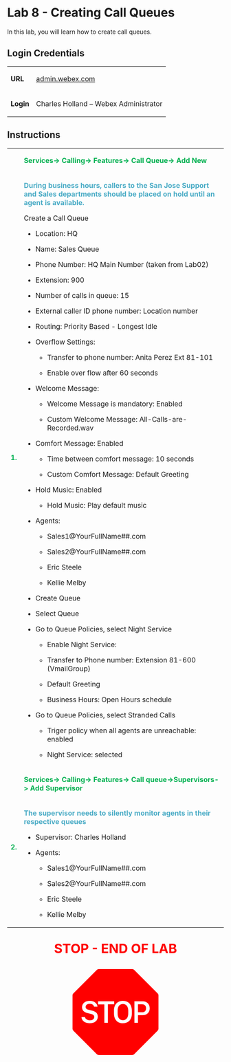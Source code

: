 <style>

  td  {
    font-style: normal;
    font-size: 16px;
    }


    #p1 {
    color: #00B050;
    font-weight: bold;
    }

  #p2 {
    color: #4BACC6;
    font-weight: bold;
    }

  #p3 {
    font-weight: bold;
    }
    
  #p4 {
    color: red;
    font-weight: bold;
    text-align: center;
    font-size: 30px;
    }

  .container {
  text-align: center;
  }

</style>


# Lab 8 - Creating Call Queues

In this lab, you will learn how to create call queues.

## Login Credentials

<table>
<tr>
<td><p id="p3">URL</p></td>
<td><a href="https://admin.webex.com">admin.webex.com</a></td>
</tr>
<tr>
<td><p id="p3">Login</p></td>
<td>Charles Holland – Webex Administrator </td>
</tr>
</table>

## Instructions

<table>
<colgroup>
<col style="width: 4%" />
<col style="width: 95%" />
</colgroup>
<tbody>
<tr>
<td rowspan="2"><p id="p1">1.</p></td>
<td><p id="p1">Services-&gt; Calling-&gt; Features-&gt; Call Queue-&gt; Add New</p></td>
</tr>
<tr>
<td><p id="p2">During business hours, callers to the San Jose Support and Sales departments should be placed on hold until an agent is available.</p>
<p>Create a Call Queue</p>
<ul>
<li><p>Location: HQ</p></li>
<li><p>Name: Sales Queue</p></li>
<li><p>Phone Number: HQ Main Number (taken from Lab02)</p></li>
<li><p>Extension: 900</p></li>
<li><p>Number of calls in queue: 15</p></li>
<li><p>External caller ID phone number: Location number</p></li>
<li><p>Routing: Priority Based - Longest Idle</p></li>
<li><p>Overflow Settings: </p>
<ul>
<li><p>Transfer to phone number: Anita Perez Ext 81-101</p></li>
<li><p>Enable over flow after 60 seconds</p></li>
</ul>
</li>

<li><p>Welcome Message:</p>
<ul>
<li><p>Welcome Message is mandatory: Enabled</p></li>
<li><p>Custom Welcome Message: All-Calls-are-Recorded.wav</p></li>
</ul></li>


<li><p>Comfort Message: Enabled</p>
<ul>
<li><p>Time between comfort message: 10 seconds</p></li>
<li><p>Custom Comfort Message: Default Greeting</p></li>
</ul></li>

<li><p>Hold Music: Enabled</p>
<ul>
<li><p>Hold Music: Play default music</p></li>
</ul>
</li>

<li><p>Agents:</p>
<ul>
<li><p>Sales1@YourFullName##.com</p></li>
<li><p>Sales2@YourFullName##.com</p></li>
<li><p>Eric Steele</p></li>
<li><p>Kellie Melby</p></li>
</ul></li>

<li><p>Create Queue</p></li>
<li><p>Select Queue</p></li>
<li><p>Go to Queue Policies, select Night Service</p>
<ul>
<li><p>Enable Night Service:</p></li>
<li><p>Transfer to Phone number: Extension 81-600 (VmailGroup)</p></li>
<li><p>Default Greeting</p></li>
<li><p>Business Hours: Open Hours schedule</p></li>
</ul>
</li>
<li><p>Go to Queue Policies, select Stranded Calls</p>
<ul>
<li><p>Triger policy when all agents are unreachable: enabled</p></li>
<li><p>Night Service: selected</p></li>
</ul>
</li>

</ul></td>
</tr>


<tr>
<td rowspan="2"><p id="p1">2.</p></td>
<td><p id="p1">Services-&gt; Calling-&gt; Features-&gt; Call queue-&gt;Supervisors-&gt; Add Supervisor</p></td>
</tr>
<tr>
<td><p id="p2">The supervisor needs to silently monitor agents in their respective queues</p>
<ul>
<li><p>Supervisor: Charles Holland</p></li>
<li><p>Agents:</p>
<ul>
<li><p>Sales1@YourFullName##.com</p></li>
<li><p>Sales2@YourFullName##.com</p></li>
<li><p>Eric Steele</p></li>
<li><p>Kellie Melby</p></li>
</ul></li>
</ul></td>
</tr>
</tbody>
</table>

<p id="p4">STOP - END OF LAB</p>

<div class="container">
<svg xmlns="http://www.w3.org/2000/svg" width="200" height="200" fill="red" class="bi bi-sign-stop-fill" viewBox="0 0 16 16">
  <path d="M10.371 8.277v-.553c0-.827-.422-1.234-.987-1.234-.572 0-.99.407-.99 1.234v.553c0 .83.418 1.237.99 1.237.565 0 .987-.408.987-1.237m2.586-.24c.463 0 .735-.272.735-.744s-.272-.741-.735-.741h-.774v1.485z"/>
  <path d="M4.893 0a.5.5 0 0 0-.353.146L.146 4.54A.5.5 0 0 0 0 4.893v6.214a.5.5 0 0 0 .146.353l4.394 4.394a.5.5 0 0 0 .353.146h6.214a.5.5 0 0 0 .353-.146l4.394-4.394a.5.5 0 0 0 .146-.353V4.893a.5.5 0 0 0-.146-.353L11.46.146A.5.5 0 0 0 11.107 0zM3.16 10.08c-.931 0-1.447-.493-1.494-1.132h.653c.065.346.396.583.891.583.524 0 .83-.246.83-.62 0-.303-.203-.467-.637-.572l-.656-.164c-.61-.147-.978-.51-.978-1.078 0-.706.597-1.184 1.444-1.184.853 0 1.386.475 1.436 1.087h-.645c-.064-.32-.352-.542-.797-.542-.472 0-.77.246-.77.6 0 .261.196.437.553.522l.654.161c.673.164 1.06.487 1.06 1.11 0 .736-.574 1.228-1.544 1.228Zm3.427-3.51V10h-.665V6.57H4.753V6h3.006v.568H6.587Zm4.458 1.16v.544c0 1.131-.636 1.805-1.661 1.805-1.026 0-1.664-.674-1.664-1.805V7.73c0-1.136.638-1.807 1.664-1.807s1.66.674 1.66 1.807ZM11.52 6h1.535c.82 0 1.316.55 1.316 1.292 0 .747-.501 1.289-1.321 1.289h-.865V10h-.665V6.001Z"/>
</svg>
</div>
